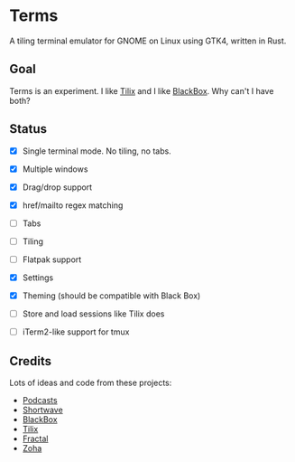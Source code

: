 # Terms

A tiling terminal emulator for GNOME on Linux using GTK4, written in Rust.

<!-- <div align="center">

![Main window](data/resources/screenshots/screenshot1.png "Main window")
</div> -->

## Goal

Terms is an experiment. I like [Tilix][Tilix] and I like [BlackBox]. Why can't I have both?

## Status

- [x] Single terminal mode. No tiling, no tabs.
- [x] Multiple windows
- [x] Drag/drop support
- [x] href/mailto regex matching
- [ ] Tabs
- [ ] Tiling
- [ ] Flatpak support
- [x] Settings
- [x] Theming (should be compatible with Black Box)
- [ ] Store and load sessions like Tilix does
- [ ] iTerm2-like support for tmux


<!-- ## Building the project

Make sure you have `flatpak` and `flatpak-builder` installed. Then run the commands below. Replace `io.github.vhdirk.Terms` with the value you entered during project creation. Please note that these commands are just for demonstration purposes. Normally this would be handled by your IDE, such as GNOME Builder or VS Code with the Flatpak extension.

```
flatpak install org.gnome.Sdk//44 org.freedesktop.Sdk.Extension.rust-stable//22.08 org.gnome.Platform//43
flatpak-builder --user flatpak_app build-aux/io.github.vhdirk.Terms.Devel.json
```

## Running the project

Once the project is build, run the command below. Replace Replace `io.github.vhdirk.Terms` and `<project_name>` with the values you entered during project creation. Please note that these commands are just for demonstration purposes. Normally this would be handled by your IDE, such as GNOME Builder or VS Code with the Flatpak extension.

```
flatpak-builder --run flatpak_app build-aux/io.github.vhdirk.Terms.Devel.json <project_name>
``` -->

<!-- ## Community

Join the GNOME and gtk-rs community!
- [Matrix chat](https://matrix.to/#/#rust:gnome.org): chat with other developers using gtk-rs
- [Discourse forum](https://discourse.gnome.org/tag/rust): topics tagged with `rust` on the GNOME forum.
- [GNOME circle](https://circle.gnome.org/): take inspiration from applications and libraries already extending the GNOME ecosystem. -->

## Credits

Lots of ideas and code from these projects:

- [Podcasts]
- [Shortwave]
- [BlackBox]
- [Tilix]
- [Fractal]
- [Zoha]

[Podcasts]: https://gitlab.gnome.org/World/podcasts
[Shortwave]: https://gitlab.gnome.org/World/Shortwave
[BlackBox]: https://gitlab.gnome.org/raggesilver/blackbox
[Tilix]: https://github.com/gnunn1/tilix
[Fractal]: https://gitlab.gnome.org/World/fractal
[Zoha]: https://github.com/hkoosha/zoha4
